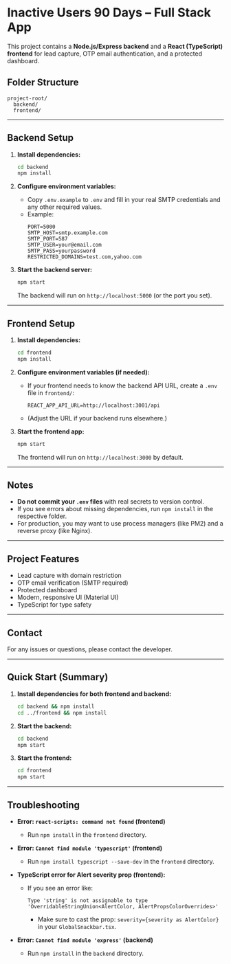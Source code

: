 # Inactive Users 90 Days – Full Stack App

This project contains a **Node.js/Express backend** and a **React (TypeScript) frontend** for lead capture, OTP email authentication, and a protected dashboard.

## Folder Structure

```
project-root/
  backend/
  frontend/
```

---

## Backend Setup

1. **Install dependencies:**

   ```sh
   cd backend
   npm install
   ```

2. **Configure environment variables:**

   - Copy `.env.example` to `.env` and fill in your real SMTP credentials and any other required values.
   - Example:
     ```
     PORT=5000
     SMTP_HOST=smtp.example.com
     SMTP_PORT=587
     SMTP_USER=your@email.com
     SMTP_PASS=yourpassword
     RESTRICTED_DOMAINS=test.com,yahoo.com
     ```

3. **Start the backend server:**
   ```sh
   npm start
   ```
   The backend will run on `http://localhost:5000` (or the port you set).

---

## Frontend Setup

1. **Install dependencies:**

   ```sh
   cd frontend
   npm install
   ```

2. **Configure environment variables (if needed):**

   - If your frontend needs to know the backend API URL, create a `.env` file in `frontend/`:
     ```
     REACT_APP_API_URL=http://localhost:3001/api
     ```
   - (Adjust the URL if your backend runs elsewhere.)

3. **Start the frontend app:**
   ```sh
   npm start
   ```
   The frontend will run on `http://localhost:3000` by default.

---

## Notes

- **Do not commit your `.env` files** with real secrets to version control.
- If you see errors about missing dependencies, run `npm install` in the respective folder.
- For production, you may want to use process managers (like PM2) and a reverse proxy (like Nginx).

---

## Project Features

- Lead capture with domain restriction
- OTP email verification (SMTP required)
- Protected dashboard
- Modern, responsive UI (Material UI)
- TypeScript for type safety

---

## Contact

For any issues or questions, please contact the developer.

---

## Quick Start (Summary)

1. **Install dependencies for both frontend and backend:**
   ```sh
   cd backend && npm install
   cd ../frontend && npm install
   ```
2. **Start the backend:**
   ```sh
   cd backend
   npm start
   ```
3. **Start the frontend:**
   ```sh
   cd frontend
   npm start
   ```

---

## Troubleshooting

- **Error: `react-scripts: command not found` (frontend)**

  - Run `npm install` in the `frontend` directory.

- **Error: `Cannot find module 'typescript'` (frontend)**

  - Run `npm install typescript --save-dev` in the `frontend` directory.

- **TypeScript error for Alert severity prop (frontend):**

  - If you see an error like:
    ```
    Type 'string' is not assignable to type 'OverridableStringUnion<AlertColor, AlertPropsColorOverrides>'
    ```
    - Make sure to cast the prop: `severity={severity as AlertColor}` in your `GlobalSnackbar.tsx`.

- **Error: `Cannot find module 'express'` (backend)**
  - Run `npm install` in the `backend` directory.
